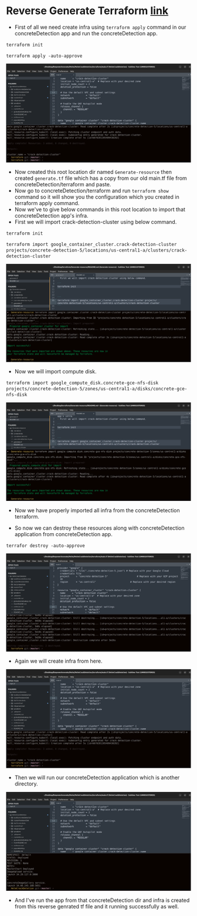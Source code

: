 # Reverse Generate Terraform [link](https://developer.hashicorp.com/terraform/language/import/generating-configuration)

- First of all we need create infra using `terraform apply` command in our concreteDetection app and run the concreteDetection app.

```
terraform init
```

```
terraform apply -auto-approve
```

![Terraform Apply](/Screenshots/terraformApply.png)

- Now created this root location dir named `Generate-resource` then created `generate.tf` file which has a copy from our old main.tf file from concreteDetection/terraform and paste.
- Now go to concreteDetection/terraform and run `terraform show` command so it will show you the configuration which you created in terraform apply command.
- Now we've to give below commands in this root location to import that concreteDetection app's infra.
- First we will import crack-detection-cluster using below command.

```
terraform init
```


```
terraform import google_container_cluster.crack-detection-cluster projects/concrete-detection-5/locations/us-central1-a/clusters/crack-detection-cluster
```

![Terraform Import](/Screenshots/import-k8s-cluster.png)

- Now we will import compute disk.

```
terraform import google_compute_disk.concrete-gce-nfs-disk projects/concrete-detection-5/zones/us-central1-a/disks/concrete-gce-nfs-disk
```

![Terraform Import](/Screenshots/import-compute-disk.png)

- Now we have properly imported all infra from the concreteDetection terraform.

- So now we can destroy these resources along with concreteDetection application from concreteDetection app.

```
terrafor destroy -auto-approve
```

![Terraform Destroy](/Screenshots/destroyTerraformApp.png)

- Again we will create infra from here.

![Terraform Apply](/Screenshots/terraformApply.png)

- Then we will run our concreteDetection application which is another directory.

![run app](/Screenshots/runApp.png)

- And I've run the app from that concreteDetection dir and infra is created from this reverse genrated tf file and it running successfully as well.
